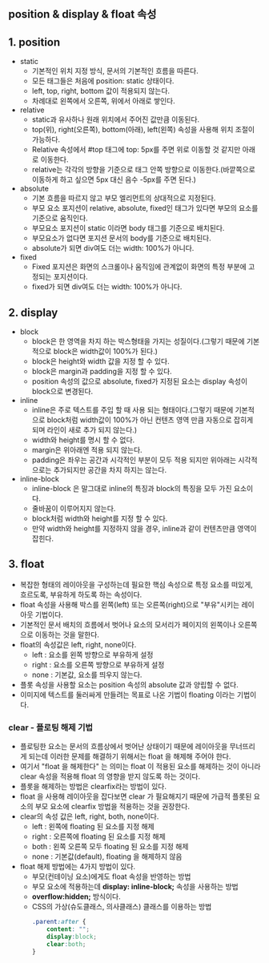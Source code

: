 ## position & display & float 속성
## 1. position
- static
    - 기본적인 위치 지정 방식, 문서의 기본적인 흐름을 따른다.
    - 모든 태그들은 처음에 position: static 상태이다.
    - left, top, right, bottom 값이 적용되지 않는다.
    - 차례대로 왼쪽에서 오른쪽, 위에서 아래로 쌓인다.
- relative
    - static과 유사하나 원래 위치에서 주어진 값만큼 이동된다.
    - top(위), right(오른쪽), bottom(아래), left(왼쪽) 속성을 사용해 위치 조절이 가능하다.
    - Relative 속성에서 #top 태그에 top: 5px를 주면 위로 이동할 것 같지만 아래로 이동한다.
    - relative는 각각의 방향을 기준으로 태그 안쪽 방향으로 이동한다.(바깥쪽으로 이동하게 하고 싶으면 5px 대신 음수 -5px를 주면 된다.)
- absolute
    - 기본 흐름을 따르지 않고 부모 엘리먼트의 상대적으로 지정된다.
    - 부모 요소 포지션이 relative, absolute, fixed인 태그가 있다면 부모의 요소를 기준으로 움직인다.
    - 부모요소 포지션이 static 이라면 body 태그를 기준으로 배치된다.
    - 부모요소가 없다면 포지션 문서의 body를 기준으로 배치된다.
    - absolute가 되면 div여도 더는 width: 100%가 아니다.
- fixed
    - Fixed 포지션은 화면의 스크롤이나 움직임에 관계없이 화면의 특정 부분에 고정되는 포지션이다.
    - fixed가 되면 div여도 더는 width: 100%가 아니다.

## 2. display
- block
    - block은 한 영역을 차지 하는 박스형태을 가지는 성질이다.(그렇기 때문에 기본적으로 block은 width값이 100%가 된다.)
    - block은 height와 width 값을 지정 할 수 있다.
    - block은 margin과 padding을 지정 할 수 있다.
    - position 속성의 값으로 absolute, fixed가 지정된 요소는 display 속성이 block으로 변경된다.
- inline
    - inline은 주로 텍스트를 주입 할 때 사용 되는 형태이다.(그렇기 때문에 기본적으로 block처럼 width값이 100%가 아닌 컨텐츠 영역 만큼 자동으로 잡히게 되며 라인이 새로 추가 되지 않는다.)
    - width와 height를 명시 할 수 없다.
    - margin은 위아래엔 적용 되지 않는다.
    - padding은 좌우는 공간과 시각적인 부분이 모두 적용 되지만 위아래는 시각적으로는 추가되지만 공간을 차지 하지는 않는다.
- inline-block
    - inline-block 은 말그대로 inline의 특징과 block의 특징을 모두 가진 요소이다.
    - 줄바꿈이 이루어지지 않는다.
    - block처럼 width와 height를 지정 할 수 있다.
    - 만약 width와 height를 지정하지 않을 경우, inline과 같이 컨텐츠만큼 영역이 잡힌다.

## 3. float
- 복잡한 형태의 레이아웃을 구성하는데 필요한 핵심 속성으로 특정 요소를 떠있게, 흐르도록, 부유하게 하도록 하는 속성이다.
- float 속성을 사용해 박스를 왼쪽(left) 또는 오른쪽(right)으로 "부유"시키는 레이아웃 기법이다.
- 기본적인 문서 배치의 흐름에서 벗어나 요소의 모서리가 페이지의 왼쪽이나 오른쪽으로 이동하는 것을 말한다.
- float의 속성값은 left, right, none이다.
  - left : 요소를 왼쪽 방향으로 부유하게 설정
  - right : 요소를 오른쪽 방향으로 부유하게 설정
  - none : 기본값, 요소를 띄우지 않는다.
- 플롯 속성을 사용할 요소는 position 속성의 absolute 값과 양립할 수 없다.
- 이미지에 텍스트를 둘러싸게 만들려는 목표로 나온 기법이 floating 이라는 기법이다.

### clear - 플로팅 해제 기법
- 플로팅한 요소는 문서의 흐름상에서 벗어난 상태이기 때문에 레이아웃을 무너뜨리게 되는데 이러한 문제를 해결하기 위해서는 float 을 해제해 주어야 한다.
- 여기서 "float 을 해제한다" 는 의미는 float 이 적용된 요소를 해제하는 것이 아니라
clear 속성을 적용해 float 의 영향을 받지 않도록 하는 것이다.
- 플롯을 해제하는 방법은 clearfix라는 방법이 있다.
- float 을 사용해 레이아웃을 잡다보면 clear 가 필요해지기 때문에 가급적 플롯된 요소의 부모 요소에 clearfix 방법을 적용하는 것을 권장한다.
- clear의 속성 값은 left, right, both, none이다.
    - left : 왼쪽에 floating 된 요소를 지정 해제
    - right : 오른쪽에 floating 된 요소를 지정 해제
    - both : 왼쪽 오른쪽 모두 floating 된 요소를 지정 해제
    - none : 기본값(default), floating 을 해제하지 않음
- float 해제 방법에는 4가지 방법이 있다.  
    -  부모(컨테이닝 요소)에게도 float 속성을 반영하는 방법
    -  부모 요소에 적용하는데 **display: inline-block;** 속성을 사용하는 방법
    -  **overflow:hidden;** 방식이다.
    - CSS의 가상(슈도클래스, 의사클래스) 클래스를 이용하는 방법
        ```css
        .parent:after { 
            content: "";
            display:block;
            clear:both;
        }
        ```